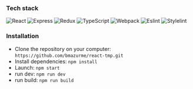 ### Tech stack
![React](https://img.shields.io/badge/-React-black?style=flat-square&logo=react)
![Express](https://img.shields.io/badge/-Express-black?style=flat-square&logo=express)
![Redux](https://img.shields.io/badge/-Redux-black?style=flat-square&logo=redux)
![TypeScript](https://img.shields.io/badge/-TypeScript-black?style=flat-square&logo=typescript)
![Webpack](https://img.shields.io/badge/-Webpack-black?style=flat-square&logo=webpack)
![Eslint](https://img.shields.io/badge/-Eslint-black?style=flat-square&logo=eslint)
![Stylelint](https://img.shields.io/badge/-Stylelint-black?style=flat-square&logo=stylelint)

### Installation
- Clone the repository on your computer: `https://github.com/bmazurme/react-tmp.git`
- Install dependencies: `npm install`
- Launch: `npm start`
- run dev: `npm run dev`
- run build: `npm run build`
